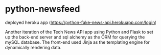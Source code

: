 # python-newsfeed

deployed heroku app (https://python-fake-news-api.herokuapp.com/login)

Another iteration of the Tech News API app using Python and Flask to set up the back-end server and sql alchemy as the ORM for querying the mySQL database.
The front-end used Jinja as the templating engine for dynamically rendering data.
